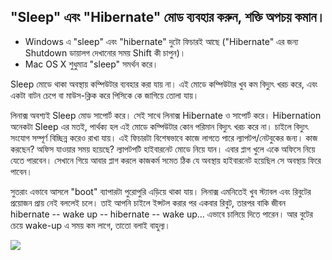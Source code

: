 <?php require("../../entete.php");?> <?php require("../../base.php");?> <?php require("../../fonctions.php");?>

<div id="corps">

<h2>"Sleep" এবং "Hibernate" মোড ব্যবহার করুন, শক্তি অপচয় কমান।</h2>

<ul>
<li>Windows এ "sleep" এবং "hibernate" দুটো ফিচারই আছে ("Hibernate" এর জন্য Shutdown ডায়ালগ দেখানোর সময় Shift কী চাপুন)।</li>
<li>Mac OS X শুধুমাত্র "sleep" সমর্থন করে।</li>
</ul>

<p>Sleep মোডে থাকা অবস্থায় কম্পিউটার ব্যবহার করা যায় না। এই মোডে কম্পিউটার খুব কম বিদ্যুৎ খরচ করে, এবং একটা বাটন চেপে বা মাউস-ক্লিক করে পিসিকে কে জাগিয়ে তোলা যায়।</p>
 
<p>লিনাক্স অবশ্যই Sleep মোড সাপোর্ট করে। সেই সাথে লিনাক্স Hibernate ও সাপোর্ট করে। Hibernation অনেকটা Sleep এর মতই, পার্থক্য হল এই মোডে কম্পিউটার কোন পরিমান বিদ্যুৎ খরচ করে না। চাইলে বিদ্যুৎ সংযোগ সম্পূর্ণ বিচ্ছিন্ন করেও রাখা যায়। এই ফিচারটা বিশেষভাবে কাজে লাগতে পারে ল্যাপটপ/নেটবুকের জন্য। কাজ করছেন? অফিস যাওয়ার সময় হয়েছে? ল্যাপটপটি হাইবারনেট মোডে নিয়ে যান। এবার প্লাগ খুলে একে অফিসে নিয়ে যেতে পারবেন। সেখানে গিয়ে আবার প্লাগ করলে কাজকর্ম সমেত ঠিক যে অবস্থায় হাইবারনেট হয়েছিল সে অবস্থায় ফিরে পাবেন।</p>

<p>সুতরাং এভাবে আসলে "boot" ব্যাপারটা পুরোপুরি এড়িয়ে থাকা যায়। লিনাক্স এমনিতেই খুব স্ট্যাবল এবং রিবুটের প্রয়োজন প্রায় নেই বললেই চলে। তাই আপনি চাইলে ইন্সটল করার পর একবার রিবুট, তারপর বাকি জীবন hibernate -- wake up -- hibernate -- wake up... এভাবে চালিয়ে দিতে পারেন। আর বুটের চেয়ে wake-up এ সময় কম লাগে, তাতো বলাই বাহুল্য।</p>

<img src="Images/suspend_hibernate_thumb.png" />

</div>
</body>
</html>

